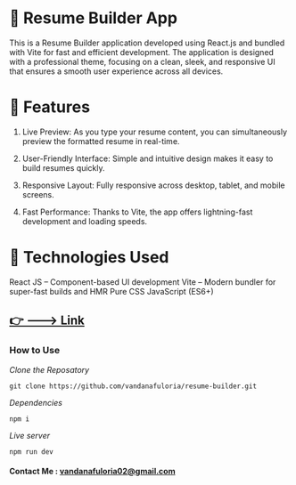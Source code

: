 # 📝 Resume Builder App

This is a Resume Builder application developed using React.js and bundled with Vite for fast and efficient development. The application is designed with a professional theme, focusing on a clean, sleek, and responsive UI that ensures a smooth user experience across all devices.

# 🚀 Features

1. Live Preview: As you type your resume content, you can simultaneously preview the formatted resume in real-time.

2. User-Friendly Interface: Simple and intuitive design makes it easy to build resumes quickly.

3. Responsive Layout: Fully responsive across desktop, tablet, and mobile screens.

4. Fast Performance: Thanks to Vite, the app offers lightning-fast development and loading speeds.

# 🔧 Technologies Used

React JS – Component-based UI development
Vite – Modern bundler for super-fast builds and HMR
Pure CSS
JavaScript (ES6+)

## [👉 ---> Link]()

### How to Use

_Clone the Reposatory_

```
git clone https://github.com/vandanafuloria/resume-builder.git
```

_Dependencies_

```
npm i
```

_Live server_

```
npm run dev
```

#### Contact Me : vandanafuloria02@gmail.com
